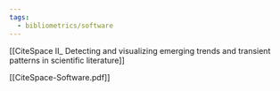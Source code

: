 ```yaml
---
tags:
  - bibliometrics/software
---
```



[[CiteSpace II_ Detecting and visualizing emerging trends and transient patterns in scientific literature]]

[[CiteSpace-Software.pdf]]
